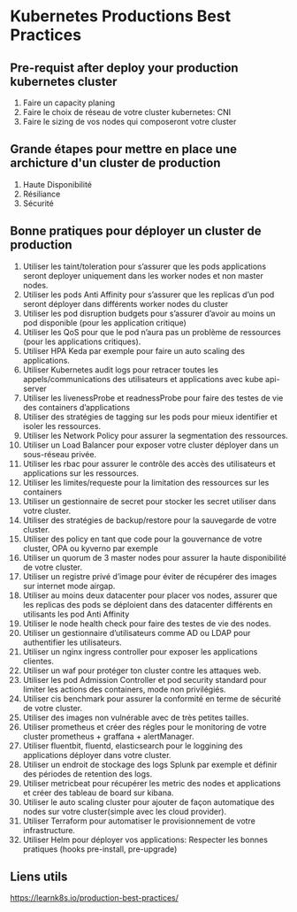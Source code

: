 # Kubernetes Productions Best Practices
## Pre-requist after deploy your production kubernetes cluster
1. Faire un capacity planing
2. Faire le choix de réseau de votre cluster kubernetes: CNI
3. Faire le sizing de vos nodes qui composeront votre cluster

## Grande étapes pour mettre en place une archicture d'un cluster de production
1. Haute Disponibilité
2. Résiliance
3. Sécurité

## Bonne pratiques pour déployer un cluster de production 
1. Utiliser les taint/toleration pour s’assurer que les pods applications seront deployer uniquement dans les worker nodes et non master nodes.
2. Utiliser les pods Anti Affinity pour s’assurer que les replicas d’un pod seront déployer dans différents worker nodes du cluster
3. Utiliser les pod disruption budgets pour s’assurer d’avoir au moins un pod disponible (pour les application critique)
4. Utiliser les QoS pour que le pod n’aura pas un problème de ressources (pour les applications critiques).
5. Utiliser HPA Keda par exemple pour faire un auto scaling des applications.
6. Utiliser Kubernetes audit logs pour retracer toutes les appels/communications des utilisateurs et applications avec kube api-server
7. Utiliser les livenessProbe et readnessProbe pour faire des testes de vie des containers d’applications
8. Utiliser des stratégies de tagging sur les pods pour mieux identifier et isoler les ressources. 
9. Utiliser les Network Policy pour assurer la segmentation des ressources.
10. Utiliser un Load Balancer pour exposer votre cluster déployer dans un sous-réseau privée. 
11. Utiliser les rbac pour assurer le contrôle des accès des utilisateurs et applications sur les ressources. 
12. Utiliser les limites/requeste pour la limitation des ressources sur les containers
13. Utiliser un gestionnaire de secret pour stocker les secret utiliser dans votre cluster.
14. Utiliser des stratégies de backup/restore pour la sauvegarde de votre cluster.
15. Utiliser des policy en tant que code pour la gouvernance de votre cluster, OPA ou kyverno par exemple
16. Utiliser un quorum de 3 master nodes pour assurer la haute disponibilité de votre cluster.
17. Utiliser un registre privé d’image pour éviter de récupérer des images sur internet mode airgap. 
18. Utiliser au moins deux datacenter pour placer vos nodes, assurer que les replicas des pods se déploient dans des datacenter différents en utilisants les pod Anti Affinity
19. Utiliser le node health check pour faire des testes de vie des nodes.
20. Utiliser un gestionnaire d’utilisateurs comme AD ou LDAP pour authentifier les utilisateurs.
21. Utiliser un nginx ingress controller pour exposer les applications clientes.
22. Utiliser un waf pour protéger ton cluster contre les attaques web.
23. Utiliser les pod Admission Controller et pod security standard pour limiter les actions des containers, mode non privilégiés.
24. Utiliser cis benchmark pour assurer la conformité en terme de sécurité de votre cluster.
25. Utiliser des images non vulnérable avec de très petites tailles.
26. Utiliser prometheus et créer des régles pour le monitoring de votre cluster prometheus + graffana + alertManager.
27. Utiliser fluentbit, fluentd, elasticsearch pour le loggining des applications déployer dans votre cluster.
28. Utiliser un endroit de stockage des logs Splunk par exemple et définir des périodes de retention des logs.
29. Utiliser metricbeat pour récupérer les metric des nodes et applications et créer des tableau de board sur kibana.
30. Utiliser le auto scaling cluster pour ajouter de façon automatique des nodes sur votre cluster(simple avec les cloud provider).
31. Utiliser Terraform pour automatiser le provisionnement de votre infrastructure.
32. Utiliser Helm pour déployer vos applications: Respecter les bonnes pratiques (hooks pre-install, pre-upgrade)


## Liens utils
https://learnk8s.io/production-best-practices/ 
